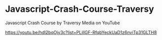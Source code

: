 # Javascript-Crash-Course-Traversy
Javascript Crash Course by Traversy Media on YouTube

https://youtu.be/hdI2bqOjy3c?list=PLillGF-RfqbYeckUaD1z6nviTp31GLTH8

